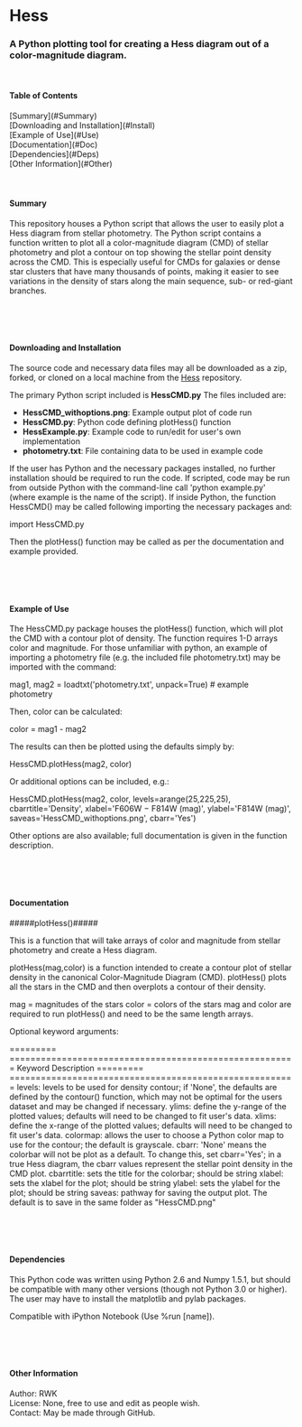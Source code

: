 Hess
================================

<h3>A Python plotting tool for creating a Hess diagram out of a color-magnitude diagram.</h3>

<br />

<h4>Table of Contents</h4>
[Summary](#Summary)<br />
[Downloading and Installation](#Install)<br />
[Example of Use](#Use)<br />
[Documentation](#Doc)<br />
[Dependencies](#Deps)<br />
[Other Information](#Other)<br />
<br /><br />


<a name="Summary"/>
<h4>Summary</h4>

This repository houses a Python script that allows the user to easily plot a Hess diagram from stellar photometry. The Python script contains a function written to plot all a color-magnitude diagram (CMD) of stellar photometry and plot a contour on top showing the stellar point density across the CMD. This is especially useful for CMDs for galaxies or dense star clusters that have many thousands of points, making it easier to see variations in the density of stars along the main sequence, sub- or red-giant branches.


<br /> <br /><br />





<a name="Install"/>
<h4>Downloading and Installation</h4>

The source code and necessary data files may all be downloaded as a zip, forked, or cloned on a local machine from the [Hess](https://github.com/rwk506/HessDiagram) repository.

The primary Python script included is **HessCMD.py** The files included are:

- **HessCMD_withoptions.png**: Example output plot of code run
- **HessCMD.py**: Python code defining plotHess() function
- **HessExample.py**: Example code to run/edit for user's own implementation
- **photometry.txt**: File containing data to be used in example code


If the user has Python and the necessary packages installed, no further installation should be required to run the code. If scripted, code may be run from outside Python with the command-line call 'python example.py' (where example is the name of the script). If inside Python, the function HessCMD() may be called following importing the necessary packages and:

import HessCMD.py

Then the plotHess() function may be called as per the documentation and example provided.



<br /> <br /><br />

<a name="Use"/>
<h4>Example of Use</h4>

The HessCMD.py package houses the plotHess() function, which will plot the CMD with a contour plot of density. The function requires 1-D arrays color and magnitude. For those unfamiliar with python, an example of importing a photometry file (e.g. the included file photometry.txt) may be imported with the command:

mag1, mag2 = loadtxt('photometry.txt', unpack=True) # example photometry

Then, color can be calculated:

color = mag1 - mag2

The results can then be plotted using the defaults simply by:

HessCMD.plotHess(mag2, color)

Or additional options can be included, e.g.:

HessCMD.plotHess(mag2, color, levels=arange(25,225,25), cbarrtitle='Density', xlabel='F606W $-$ F814W (mag)', ylabel='F814W (mag)', saveas='HessCMD_withoptions.png', cbarr='Yes')

Other options are also available; full documentation is given in the function description.




<br /> <br /><br />

<a name="Docs"/>
<h4>Documentation</h4>


#####plotHess()#####

This is a function that will take arrays of color and magnitude from stellar photometry and create a Hess diagram.

plotHess(mag,color) is a function intended to create a contour plot of stellar density in the canonical Color-Magnitude Diagram (CMD). plotHess() plots all the stars in the CMD and then overplots a contour of their density.

mag = magnitudes of the stars
color = colors of the stars
mag and color are required to run plotHess() and need to be the same length arrays.


Optional keyword arguments:

=========   =======================================================
Keyword     Description
=========   =======================================================
levels:    levels to be used for density contour; if 'None', the defaults are defined by the contour() function, which may not be optimal for the users dataset and may be changed if necessary.
ylims:      define the y-range of the plotted values; defaults will need to be changed to fit user's data.
xlims:      define the x-range of the plotted values; defaults will need to be changed to fit user's data.
colormap:   allows the user to choose a Python color map to use for the contour; the default is grayscale.
cbarr:      'None' means the colorbar will not be plot as a default. To change this, set cbarr='Yes'; in a true Hess diagram, the cbarr values represent the stellar point density in the CMD plot.
cbarrtitle: sets the title for the colorbar; should be string
xlabel:     sets the xlabel for the plot; should be string
ylabel:     sets the ylabel for the plot; should be string
saveas:     pathway for saving the output plot. The default is to save in the same folder as "HessCMD.png"

<br /> <br /><br />




<a name="Deps"/>
<h4>Dependencies</h4>

This Python code was written using Python 2.6 and Numpy 1.5.1, but should be compatible with many other versions (though not Python 3.0 or higher). The user may have to install the matplotlib and pylab packages.

Compatible with iPython Notebook (Use %run [name]).




<br /> <br /><br />

<a name="Other"/>
<h4>Other Information</h4>

Author: RWK <br />
License: None, free to use and edit as people wish. <br />
Contact: May be made through GitHub. <br />

